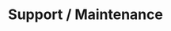---
layout: page
title: Support / Maintenance
slug: support-maintenance
summary: |
  A site with an audience that is engaged on a daily basis requires the same technical attention behind the scenes. We provide just that. Our robot friends ensure that our clients' sites are alive and well with robust monitoring. Our humans quickly test and apply security updates and make recommendations on sustainability best practices. A support & maintenance agreement will often start with an [audit](#audits).
icon: "icon-comments"
weight: 4

---